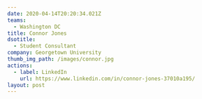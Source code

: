 ```yaml
---
date: 2020-04-14T20:20:34.021Z
teams:
  - Washington DC
title: Connor Jones
dsotitle:
  - Student Consultant
company: Georgetown University
thumb_img_path: /images/connor.jpg
actions:
  - label: LinkedIn
    url: https://www.linkedin.com/in/connor-jones-37010a195/
layout: post
---
```

